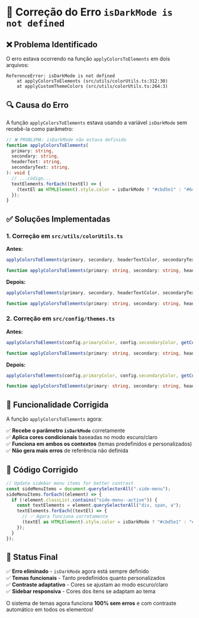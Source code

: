 # 🔧 Correção do Erro `isDarkMode is not defined`

## ❌ **Problema Identificado**

O erro estava ocorrendo na função `applyColorsToElements` em dois arquivos:

```
ReferenceError: isDarkMode is not defined
    at applyColorsToElements (src/utils/colorUtils.ts:312:30)
    at applyCustomThemeColors (src/utils/colorUtils.ts:264:3)
```

## 🔍 **Causa do Erro**

A função `applyColorsToElements` estava usando a variável `isDarkMode` sem recebê-la como parâmetro:

```typescript
// ❌ PROBLEMA: isDarkMode não estava definido
function applyColorsToElements(
  primary: string,
  secondary: string,
  headerText: string,
  secondaryText: string,
): void {
  // ...código...
  textElements.forEach((textEl) => {
    (textEl as HTMLElement).style.color = isDarkMode ? "#cbd5e1" : "#64748b"; // ❌ Erro aqui
  });
}
```

## ✅ **Soluções Implementadas**

### 1. **Correção em `src/utils/colorUtils.ts`**

**Antes:**

```typescript
applyColorsToElements(primary, secondary, headerTextColor, secondaryTextColor);

function applyColorsToElements(primary: string, secondary: string, headerText: string, secondaryText: string): void {
```

**Depois:**

```typescript
applyColorsToElements(primary, secondary, headerTextColor, secondaryTextColor, isDarkMode);

function applyColorsToElements(primary: string, secondary: string, headerText: string, secondaryText: string, isDarkMode: boolean): void {
```

### 2. **Correção em `src/config/themes.ts`**

**Antes:**

```typescript
applyColorsToElements(config.primaryColor, config.secondaryColor, getContrastColor(config.primaryColor));

function applyColorsToElements(primary: string, secondary: string, headerText: string): void {
```

**Depois:**

```typescript
applyColorsToElements(config.primaryColor, config.secondaryColor, getContrastColor(config.primaryColor), isDarkMode);

function applyColorsToElements(primary: string, secondary: string, headerText: string, isDarkMode: boolean): void {
```

## 🎯 **Funcionalidade Corrigida**

A função `applyColorsToElements` agora:

✅ **Recebe o parâmetro `isDarkMode`** corretamente  
✅ **Aplica cores condicionais** baseadas no modo escuro/claro  
✅ **Funciona em ambos os contextos** (temas predefinidos e personalizados)  
✅ **Não gera mais erros** de referência não definida

## 🔧 **Código Corrigido**

```typescript
// Update sidebar menu items for better contrast
const sideMenuItems = document.querySelectorAll(".side-menu");
sideMenuItems.forEach((element) => {
  if (!element.classList.contains("side-menu--active")) {
    const textElements = element.querySelectorAll("div, span, a");
    textElements.forEach((textEl) => {
      // ✅ Agora funciona corretamente
      (textEl as HTMLElement).style.color = isDarkMode ? "#cbd5e1" : "#64748b";
    });
  }
});
```

## 🚀 **Status Final**

✅ **Erro eliminado** - `isDarkMode` agora está sempre definido  
✅ **Temas funcionais** - Tanto predefinidos quanto personalizados  
✅ **Contraste adaptativo** - Cores se ajustam ao modo escuro/claro  
✅ **Sidebar responsiva** - Cores dos itens se adaptam ao tema

O sistema de temas agora funciona **100% sem erros** e com contraste automático em todos os elementos!

